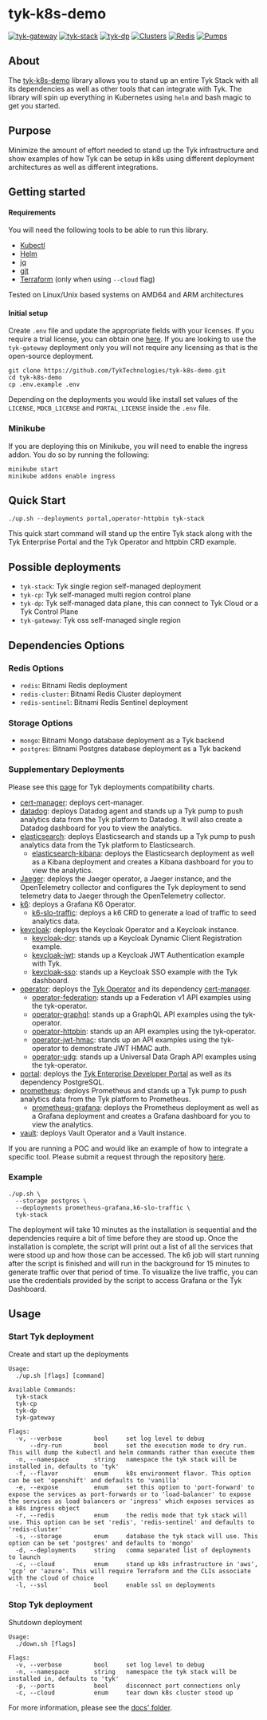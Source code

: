 # tyk-k8s-demo
[![tyk-gateway](https://github.com/TykTechnologies/tyk-k8s-demo/actions/workflows/tyk-gateway.yml/badge.svg?query=branch%3Amain)](https://github.com/TykTechnologies/tyk-k8s-demo/actions/workflows/tyk-gateway.yml?query=branch%3Amain)
[![tyk-stack](https://github.com/TykTechnologies/tyk-k8s-demo/actions/workflows/tyk-stack.yml/badge.svg?query=branch%3Amain)](https://github.com/TykTechnologies/tyk-k8s-demo/actions/workflows/tyk-stack.yml?query=branch%3Amain)
[![tyk-dp](https://github.com/TykTechnologies/tyk-k8s-demo/actions/workflows/tyk-dp.yml/badge.svg?query=branch%3Amain)](https://github.com/TykTechnologies/tyk-k8s-demo/actions/workflows/tyk-dp.yml?query=branch%3Amain)
[![Clusters](https://github.com/TykTechnologies/tyk-k8s-demo/actions/workflows/clusters.yml/badge.svg?query=branch%3Amain)](https://github.com/TykTechnologies/tyk-k8s-demo/actions/workflows/clusters.yml?query=branch%3Amain)
[![Redis](https://github.com/TykTechnologies/tyk-k8s-demo/actions/workflows/redis.yml/badge.svg?query=branch%3Amain)](https://github.com/TykTechnologies/tyk-k8s-demo/actions/workflows/redis.yml?query=branch%3Amain)
[![Pumps](https://github.com/TykTechnologies/tyk-k8s-demo/actions/workflows/tyk-pumps.yml/badge.svg?query=branch%3Amain)](https://github.com/TykTechnologies/tyk-k8s-demo/actions/workflows/tyk-pumps.yml?query=branch%3Amain)

## About
The [tyk-k8s-demo](https://github.com/TykTechnologies/tyk-k8s-demo) library allows you to stand up an entire Tyk Stack
with all its dependencies as well as other tools that can integrate with Tyk.
The library will spin up everything in Kubernetes using `helm` and bash magic
to get you started.

## Purpose
Minimize the amount of effort needed to stand up the Tyk infrastructure and
show examples of how Tyk can be setup in k8s using different deployment
architectures as well as different integrations.

## Getting started

#### Requirements
You will need the following tools to be able to run this library.
- [Kubectl](https://kubernetes.io/docs/tasks/tools/)
- [Helm](https://helm.sh/docs/intro/install/)
- [jq](https://stedolan.github.io/jq/download/)
- [git](https://git-scm.com/downloads)
- [Terraform](https://www.terraform.io/) (only when using `--cloud` flag)

Tested on Linux/Unix based systems on AMD64 and ARM architectures

#### Initial setup
Create `.env` file and update the appropriate fields with your licenses.
If you require a trial license, you can obtain one [here](https://tyk.io/sign-up/).
If you are looking to use the `tyk-gateway` deployment only you will
not require any licensing as that is the open-source deployment.

```
git clone https://github.com/TykTechnologies/tyk-k8s-demo.git
cd tyk-k8s-demo
cp .env.example .env
```

Depending on the deployments you would like install set values of the
`LICENSE`, `MDCB_LICENSE` and `PORTAL_LICENSE` inside the `.env` file.

### Minikube
If you are deploying this on Minikube, you will need to enable the ingress
addon. You do so by running the following:
```
minikube start
minikube addons enable ingress
```

## Quick Start

```
./up.sh --deployments portal,operator-httpbin tyk-stack
```
This quick start command will stand up the entire Tyk stack along with the
Tyk Enterprise Portal and the Tyk Operator and httpbin CRD example.

## Possible deployments
- `tyk-stack`: Tyk single region self-managed deployment
- `tyk-cp`: Tyk self-managed multi region control plane
- `tyk-dp`: Tyk self-managed data plane, this can connect to Tyk Cloud or a Tyk Control Plane
- `tyk-gateway`: Tyk oss self-managed single region

## Dependencies Options
### Redis Options
- `redis`: Bitnami Redis deployment
- `redis-cluster`: Bitnami Redis Cluster deployment
- `redis-sentinel`: Bitnami Redis Sentinel deployment

### Storage Options
- `mongo`: Bitnami Mongo database deployment as a Tyk backend
- `postgres`: Bitnami Postgres database deployment as a Tyk backend

### Supplementary Deployments
Please see this [page](docs/FEATURES_MATRIX.md) for Tyk deployments compatibility charts.
- [cert-manager](src/deployments/cert-manager): deploys cert-manager.
- [datadog](src/deployments/datadog): deploys Datadog agent and stands up a Tyk pump to push analytics data from the Tyk platform to Datadog. It will also create a Datadog dashboard for you to view the analytics.
- [elasticsearch](src/deployments/elasticsearch): deploys Elasticsearch and stands up a Tyk pump to push analytics data from the Tyk platform to Elasticsearch.
	- [elasticsearch-kibana](src/deployments/elasticsearch-kibana): deploys the Elasticsearch deployment as well as a Kibana deployment and creates a Kibana dashboard for you to view the analytics.
- [Jaeger](src/deployments/jaeger): deploys the Jaeger operator, a Jaeger instance, and the OpenTelemetry collector and configures the Tyk deployment to send telemetry data to Jaeger through the OpenTelemetry collector.
- [k6](src/deployments/k6): deploys a Grafana K6 Operator.
	- [k6-slo-traffic](src/deployments/k6-slo-traffic): deploys a k6 CRD to generate a load of traffic to seed analytics data.
- [keycloak](src/deployments/keycloak): deploys the Keycloak Operator and a Keycloak instance.
	- [keycloak-dcr](src/deployments/keycloak-dcr): stands up a Keycloak Dynamic Client Registration example.
	- [keycloak-jwt](src/deployments/keycloak-jwt): stands up a Keycloak JWT Authentication example with Tyk.
	- [keycloak-sso](src/deployments/keycloak-sso): stands up a Keycloak SSO example with the Tyk dashboard.
- [operator](src/deployments/operator): deploys the [Tyk Operator](https://github.com/TykTechnologies/tyk-operator) and its dependency [cert-manager](https://github.com/jetstack/cert-manager).
	- [operator-federation](src/deployments/operator-federation): stands up a Federation v1 API examples using the tyk-operator.
	- [operator-graphql](src/deployments/operator-graphql): stands up a GraphQL API examples using the tyk-operator.
	- [operator-httpbin](src/deployments/operator-httpbin): stands up an API examples using the tyk-operator.
	- [operator-jwt-hmac](src/deployments/operator-jwt-hmac): stands up an API examples using the tyk-operator to demonstrate JWT HMAC auth.
	- [operator-udg](src/deployments/operator-udg): stands up a Universal Data Graph API examples using the tyk-operator.
- [portal](src/deployments/portal): deploys the [Tyk Enterprise Developer Portal](https://tyk.io/docs/tyk-developer-portal/tyk-enterprise-developer-portal/) as well as its dependency PostgreSQL.
- [prometheus](src/deployments/prometheus): deploys Prometheus and stands up a Tyk pump to push analytics data from the Tyk platform to Prometheus.
	- [prometheus-grafana](src/deployments/prometheus-grafana): deploys the Prometheus deployment as well as a Grafana deployment and creates a Grafana dashboard for you to view the analytics.
- [vault](src/deployments/vault): deploys Vault Operator and a Vault instance.

If you are running a POC and would like an example of how to integrate a
specific tool. Please submit a request through the repository [here](https://github.com/TykTechnologies/tyk-k8s-demo/issues).

### Example
```
./up.sh \
  --storage postgres \
  --deployments prometheus-grafana,k6-slo-traffic \
  tyk-stack
```

The deployment will take 10 minutes as the installation is sequential and the
dependencies require a bit of time before they are stood up. Once the
installation is complete, the script will print out a list of all the services
that were stood up and how those can be accessed. The k6 job will start running
after the script is finished and will run in the background for 15 minutes to
generate traffic over that period of time. To visualize the live traffic, you
can use the credentials provided by the script to access Grafana or the Tyk
Dashboard.

## Usage

### Start Tyk deployment
Create and start up the deployments

```
Usage:
  ./up.sh [flags] [command]

Available Commands:
  tyk-stack
  tyk-cp
  tyk-dp
  tyk-gateway

Flags:
  -v, --verbose         bool     set log level to debug
      --dry-run         bool     set the execution mode to dry run. This will dump the kubectl and helm commands rather than execute them
  -n, --namespace       string   namespace the tyk stack will be installed in, defaults to 'tyk'
  -f, --flavor          enum     k8s environment flavor. This option can be set 'openshift' and defaults to 'vanilla'
  -e, --expose          enum     set this option to 'port-forward' to expose the services as port-forwards or to 'load-balancer' to expose the services as load balancers or 'ingress' which exposes services as a k8s ingress object
  -r, --redis           enum     the redis mode that tyk stack will use. This option can be set 'redis', 'redis-sentinel' and defaults to 'redis-cluster'
  -s, --storage         enum     database the tyk stack will use. This option can be set 'postgres' and defaults to 'mongo'
  -d, --deployments     string   comma separated list of deployments to launch
  -c, --cloud           enum     stand up k8s infrastructure in 'aws', 'gcp' or 'azure'. This will require Terraform and the CLIs associate with the cloud of choice
  -l, --ssl             bool     enable ssl on deployments
```

### Stop Tyk deployment
Shutdown deployment

```
Usage:
  ./down.sh [flags]

Flags:
  -v, --verbose         bool     set log level to debug
  -n, --namespace       string   namespace the tyk stack will be installed in, defaults to 'tyk'
  -p, --ports           bool     disconnect port connections only
  -c, --cloud           enum     tear down k8s cluster stood up
```

For more information, please see the [docs' folder](docs).
